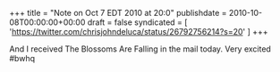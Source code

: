+++
title = "Note on Oct 7 EDT 2010 at 20:0"
publishdate = 2010-10-08T00:00:00+00:00
draft = false
syndicated = [ 'https://twitter.com/chrisjohndeluca/status/26792756214?s=20' ]
+++

And I received The Blossoms Are Falling in the mail today. Very excited #bwhq
